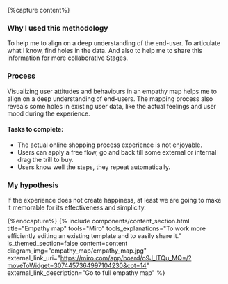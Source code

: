 {%capture content%}
### Why I used this methodology
To help me to align on a deep understanding of the end-user. To articulate what I know, find holes in the data. And also to help me to share this information for more collaborative Stages.
### Process
Visualizing user attitudes and behaviours in an empathy map helps me to align on a deep understanding of end-users. The mapping process also reveals some holes in existing user data, like the actual feelings and user mood during the experience.

#### Tasks to complete:
*  The actual online shopping process experience is not
enjoyable.
*  Users can apply a free flow, go and back till some external
or internal drag the trill to buy.  
* Users know well the steps, they repeat automatically.

### My hypothesis
If the experience does not create happiness, at least we are going to make it memorable for its effectiveness and simplicity.

{%endcapture%}
{%
include components/content_section.html
title="Empathy map"
tools="Miro"
tools_explanations="To work more efficiently editing an existing template and to easily share it."
is_themed_section=false
content=content
diagram_img="empathy_map/empathy_map.jpg"
external_link_uri="https://miro.com/app/board/o9J_lTQu_MQ=/?moveToWidget=3074457364997104230&cot=14"
external_link_description="Go to full empathy map"
%}
